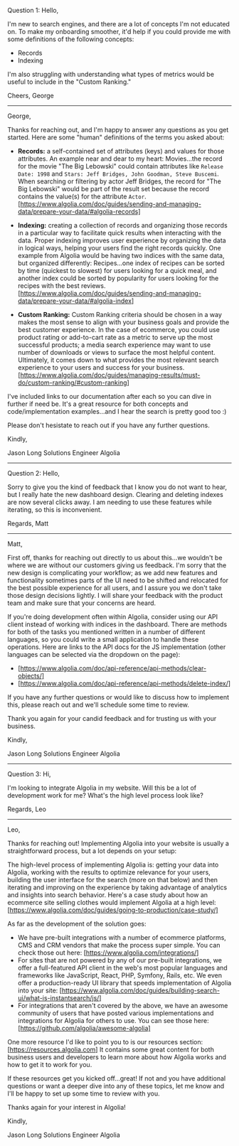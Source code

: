 Question 1:
Hello,

I'm new to search engines, and there are a lot of concepts I'm not educated on. To make my onboarding smoother, it'd help if you could provide me with some definitions of the following concepts:
- Records
- Indexing

I'm also struggling with understanding what types of metrics would be useful to include in the "Custom Ranking."

Cheers,
George

---
George,

Thanks for reaching out, and I'm happy to answer any questions as you get started. Here are some "human" definitions of the terms you asked about:

- **Records:** a self-contained set of attributes (keys) and values for those attributes. An example near and dear to my heart: Movies...the record for the movie "The Big Lebowski" could contain attributes like `Release Date: 1998` and `Stars: Jeff Bridges, John Goodman, Steve Buscemi`. When searching or filtering by actor Jeff Bridges, the record for "The Big Lebowski" would be part of the result set because the record contains the value(s) for the attribute `Actor`. [https://www.algolia.com/doc/guides/sending-and-managing-data/prepare-your-data/#algolia-records]

- **Indexing:** creating a collection of records and organizing those records in a particular way to facilitate quick results when interacting with the data. Proper indexing improves user experience by organizing the data in logical ways, helping your users find the right records quickly. One example from Algolia would be having two indices with the same data, but organized differently: Recipes...one index of recipes can be sorted by time (quickest to slowest) for users looking for a quick meal, and another index could be sorted by popularity for users looking for the recipes with the best reviews. [https://www.algolia.com/doc/guides/sending-and-managing-data/prepare-your-data/#algolia-index]

- **Custom Ranking:** Custom Ranking criteria should be chosen in a way makes the most sense to align with your business goals and provide the best customer experience. In the case of ecommerce, you could use product rating or add-to-cart rate as a metric to serve up the most successful products; a media search experience may want to use number of downloads or views to surface the most helpful content. Ultimately, it comes down to what provides the most relevant search experience to your users and success for your business.  [https://www.algolia.com/doc/guides/managing-results/must-do/custom-ranking/#custom-ranking]

 I've included links to our documentation after each so you can dive in further if need be. It's a great resource for both concepts and code/implementation examples...and I hear the search is pretty good too :)

 Please don't hesistate to reach out if you have any further questions.

 Kindly,

 Jason Long 
 Solutions Engineer 
 Algolia

---

Question 2:
Hello,

Sorry to give you the kind of feedback that I know you do not want to hear, but I really hate the new dashboard design. Clearing and deleting indexes are now several clicks away. I am needing to use these features while iterating, so this is inconvenient.

Regards,
Matt

---

Matt,

First off, thanks for reaching out directly to us about this...we wouldn't be where we are without our customers giving us feedback. I'm sorry that the new design is complicating your workflow; as we add new features and functionality sometimes parts of the UI need to be shifted and relocated for the best possible experience for all users, and I assure you we don't take those design decisions lightly. I will share your feedback with the product team and make sure that your concerns are heard.

If you're doing development often within Algolia, consider using our API client instead of working with indices in the dashboard. There are methods for both of the tasks you mentioned written in a number of different languages, so you could write a small application to handle these operations. Here are links to the API docs for the JS implementation (other languages can be selected via the dropdown on the page):

- [https://www.algolia.com/doc/api-reference/api-methods/clear-objects/]
- [https://www.algolia.com/doc/api-reference/api-methods/delete-index/]

If you have any further questions or would like to discuss how to implement this, please reach out and we'll schedule some time to review.

Thank you again for your candid feedback and for trusting us with your business.

Kindly,

Jason Long
Solutions Engineer
Algolia

---

Question 3:
Hi,

I'm looking to integrate Algolia in my website. Will this be a lot of development work for me? What's the high level process look like?

Regards,
Leo

---

Leo,

Thanks for reaching out! Implementing Algolia into your website is usually a straightforward process, but a lot depends on your setup:

The high-level process of implementing Algolia is: getting your data into Algolia, working with the results to optimize relevance for your users, building the user interface for the search (more on that below) and then iterating and improving on the experience by taking advantage of analytics and insights into search behavior. Here's a case study about how an ecommerce site selling clothes would implement Algolia at a high level: [https://www.algolia.com/doc/guides/going-to-production/case-study/]

As far as the development of the solution goes:

- We have pre-built integrations with a number of ecommerce platforms, CMS and CRM vendors that make the process super simple. You can check those out here: [https://www.algolia.com/integrations/]
- For sites that are not powered by any of our pre-built integrations, we offer a full-featured API client in the web's most popular languages and frameworks like JavaScript, React, PHP, Symfony, Rails, etc. We even offer a production-ready UI library that speeds implementation of Algolia into your site: [https://www.algolia.com/doc/guides/building-search-ui/what-is-instantsearch/js/]
- For integrations that aren't covered by the above, we have an awesome community of users that have posted various implementations and integrations for Algolia for others to use. You can see those here: [https://github.com/algolia/awesome-algolia]

One more resource I'd like to point you to is our resources section: [https://resources.algolia.com] It contains some great content for both business users and developers to learn more about how Algolia works and how to get it to work for you.

If these resources get you kicked off...great! If not and you have additional questions or want a deeper dive into any of these topics, let me know and I'll be happy to set up some time to review with you.

Thanks again for your interest in Algolia!

Kindly,

Jason Long
Solutions Engineer
Algolia
